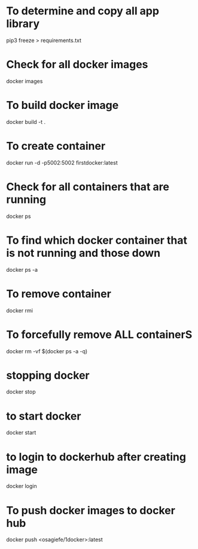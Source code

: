 # To determine and copy all app library 
pip3 freeze > requirements.txt
# Check for all docker images
docker images
# To build docker image
docker build -t <image name>. 
# To create container
docker run -d -p5002:5002 firstdocker:latest
# Check for all containers that are running
docker ps 
# To find which docker container that is not running and those down 
docker ps -a
# To remove container
docker rmi <image id>

# To forcefully remove ALL containerS
 docker rm -vf $(docker ps -a -q)
# stopping docker
docker stop <container id>
# to start docker
docker start <container id>
# to login to dockerhub after creating image
docker login

# To push docker images to docker hub
 docker push <osagiefe/1docker>:latest